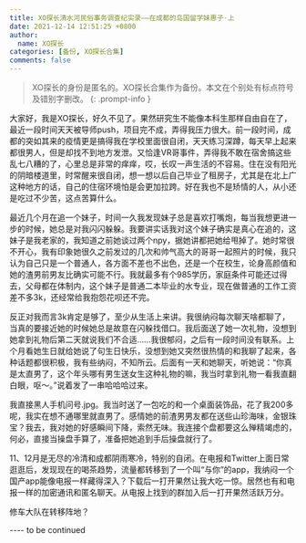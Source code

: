 ```yaml
---
title: XO探长清水河民俗事务调查纪实录——在成都的岛国留学妹惠子·上
date: 2021-12-14 12:51:25 +0800
author:
  name: XO探长
categories: [备份, XO探长合集]
comments: false
---
```


> XO探长的身份是匿名的。XO探长合集作为备份。本文在个别处有标点符号及错别字删改。
{: .prompt-info }

大家好，我是XO探长，好久不见了。果然研究生不能像本科生那样自由自在了，最近一段时间天天被导师push，项目完不成，弄得我压力很大。前一段时间，成都的突如其来的疫情更是搞得我在学校里面很自闭，天天练习深蹲，每天早上起来都很男人，但是却找不到地方发泄。又恰逢VR哥事件，弄得我不敢在宿舍搞这些乱七八糟的了，心里总是非常的痒痒，哎，长叹一声生活的不容易。住在没有阳光的阴暗楼道里，时常醒来很自闭，想一想以后自己毕业了租房子，尤其是在北上广这种地方的话，自己的住宿环境怕是会更加拉跨。好在我也不是矫情的人，从小还是吃过不少苦，这点苦算什么。

最近几个月在追一个妹子，时间一久我发现妹子总是喜欢打嘴炮，每当我想更进一步的时候，她总是对我闪闪躲躲。我要讲实话我对这个妹子确实是真心在追的，这妹子是我老家的，我知道之前她谈过两个npy，据她讲都把她给甩掉了。她时常很不开心，我有印象她很久之前发过的几次和帅气高大的哥哥一起照片的时候，我只认为自己只是一个普通人，各方面不差也不出色，还是一个在校生，论身高颜值和她的渣男前男友比确实可能不行。我就最多有个985学历，家庭条件可能还过得去，父母都在体制内，这个妹子是普通二本毕业的水专业，现在做普通的工作工资差不多3k，还经常给我抱怨花呗还不完。

反正对我而言3k肯定是够了，至少从生活上来讲。我很纳闷每次聊天啥都聊了，当真的要接近她的时候她总是故意在闪躲找借口。我后面送了她一次礼物，没想到她拿到礼物后第二天就说我们不合适……我很郁闷，之后有一段时间没有联系。上个月看她生日就给她说了句生日快乐，没想到她又突然很热情的和我聊了起来，各种话题都很积极，我有些纳闷，不知所云。后面有一天和她聊天，听她说：“你真是太直男了，这个年头哪有男生送女生这种礼物的嘛，我当时拿到礼物一看我直翻白眼，呕～。”说着发了一串哈哈哈过来。

我直接黑人手机问号.jpg。我当时送了一包吃的和一个桌面装饰品，花了我200多呢，我实在想不通哪里就直男了。感情她的前渣男男友都在送些山珍海味，金银珠宝？我去，我对她的好感瞬间下降，索然无味。我连接个盘都要这么殚精竭虑的，何必，直接当操盘手算了，准备把她追到手后操盘就行了。

11、12月是无尽的冷清和成都阴雨寒冷，特别的自闭。在电报和Twitter上面日常逛逛后，发现现在的喝茶趋势，流量都转移到了一个叫“与你”的app，我纳闷一个国产app能像电报一样藏得深入？下载后一打开果然让我大吃一惊。居然也有和电报一样的加密通讯和匿名聊天。从电报上找到的群加入后一打开果然活跃万分。

修车大队在转移阵地？ 

---- to be continued